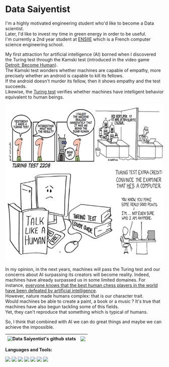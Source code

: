 # Data Saiyentist

I'm a highly motivated engineering student who'd like to become a Data scientist.
</br>
Later, I'd like to invest my time in green energy in order to be useful.
</br>
I'm currently a 2nd year student at [ENSIIE](https://www.ensiie.fr/) which is a French computer science engineering school.

My first attraction for artificial intelligence (AI) borned when I discovered the Turing test through the Kamski test (introduced in the video game [Detroit: Become Human](https://www.quanticdream.com/en/detroit-become-human)).
</br>
The Kamski test wonders whether machines are capable of empathy, more precisely whether an android is capable to kill its fellows. 
</br>
If the android doesn't murder its fellow, then it shows empathy and the test succeeds.
</br>
Likewise, the [Turing test](http://www-logic.stanford.edu/seminar/1213/Hawke_TuringTest.pdf) verifies whether machines have intelligent behavior equivalent to human beings.

<code><img height="500" src="https://github.com/DataSaiyentist/DataSaiyentist/blob/5c743136983800acf768453fbf56a95f7a3aa0d7/turing.jpg"></code>


In my opinion, in the next years, machines will pass the Turing test and our concerns about AI surpassing its creators will become reality. Indeed, machines have already surpassed us in some limited domaines. For instance, [everyone knows that the best human chess players in the world have been defeated by artificial intelligence](https://www.youtube.com/watch?v=KF6sLCeBj0s).
</br>
However, nature made humans complex: that is our character trait.
</br>
Would machines be able to create a paint, a book or a music ? It's true that machines have also begun tackling some of this fields. 
</br>
Yet, they can't reproduce that something which is typical of humans.

So, I think that combined with AI we can do great things and maybe we can achieve the impossible.

| <img align="center" src="https://github-readme-stats.vercel.app/api?username=DataSaiyentist&show_icons=true&bg_color=30,e96443,904e95&title_color=fff&text_color=fff&hide_border=true&count_private=true&include_all_commits=true" alt="Data Saiyentist's github stats" /> | <img align="center" src="https://github-readme-stats.vercel.app/api/top-langs/?username=DataSaiyentist&layout=compact&bg_color=30,e96443,904e95&title_color=fff&text_color=fff&hide_border=true&count_private=true" /> |
| ------------- | ------------- |

**Languages and Tools:**

<code><img height="20" src="https://github.com/GeNarukami/GeNarukami/blob/5765a5c8417ac1b89eddc9ab7881180eb1235fde/rstudio.png"></code>
<code><img height="20" src="https://github.com/GeNarukami/GeNarukami/blob/a92050072fe7e008eac46c030cf71f229827736f/python.png"></code>
<code><img height="20" src="https://github.com/GeNarukami/GeNarukami/blob/ae97e74cb00a3e6c783291332b14cf86d687a7a5/latex.png"></code>
<code><img height="20" src="https://github.com/GeNarukami/GeNarukami/blob/ae97e74cb00a3e6c783291332b14cf86d687a7a5/dbbrowser.png"></code>
<code><img height="20" src="https://github.com/GeNarukami/GeNarukami/blob/ae97e74cb00a3e6c783291332b14cf86d687a7a5/c.png"></code>
<code><img height="20" src="https://github.com/GeNarukami/GeNarukami/blob/ae97e74cb00a3e6c783291332b14cf86d687a7a5/c%23.png"></code>
<code><img height="20" src="https://github.com/GeNarukami/GeNarukami/blob/ae97e74cb00a3e6c783291332b14cf86d687a7a5/c++.png"></code>
